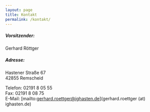 ```yaml
---
layout: page
title: Kontakt
permalink: /kontakt/
---
```


##### Vorsitzender:
Gerhard Röttger

##### Adresse:
Hastener Straße 67  
42855 Remscheid

Telefon: 02191 8 05 55  
Fax: 02191 8 08 75  
E-Mail: [mailto:gerhard.roettger@ighasten.de](gerhard.roettger (at) ighasten.de)
